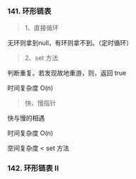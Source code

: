 ### 141. 环形链表

> 1、直接循环

无环则拿到null，有环则拿不到。（定时循环）

> 2、set 方法

判断重复。若发现故地重游，则，返回 true

时间复杂度 O(n)

> 快、慢指针

快与慢的相遇

时间复杂度 O(n)

空间复杂度 < set 方法

### 142. 环形链表 II